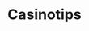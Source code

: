 ---
title: Casinotips
layout: homepage
redirect_from:
        - /page0.html
        - /page1.html
        - /page2.html
        - /page3.html
---